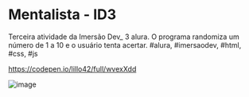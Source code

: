 # Mentalista - ID3

Terceira atividade da Imersão Dev_ 3 alura. 
O programa randomiza um número de 1 a 10 e o usuário tenta acertar.
\#alura, #imersaodev, #html, #css, #js 

https://codepen.io/lillo42/full/wvexXdd

![image](https://user-images.githubusercontent.com/33943534/138500535-c3250ffd-8740-41b7-889c-051d8032b370.png)
